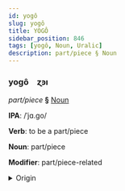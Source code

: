 ```yaml
---
id: yogô
slug: yogô
title: YOGÔ
sidebar_position: 846
tags: [yogô, Noun, Uralic]
description: part/piece § Noun
---
```


### yogô&emsp;<span kind="abugida">ɀꜿı</span>

*part/piece* **§** [Noun](../../tags/Noun)

**IPA**: /ˈjɑ.go/

**Verb**: to be a part/piece

**Noun**: part/piece

**Modifier**: part/piece-related

<details>
    <summary>Origin</summary>
    Ingrian jako  [ˈjɑɡ̊o̞]<br/>
    <em>Uralic Language Family</em>
</details>